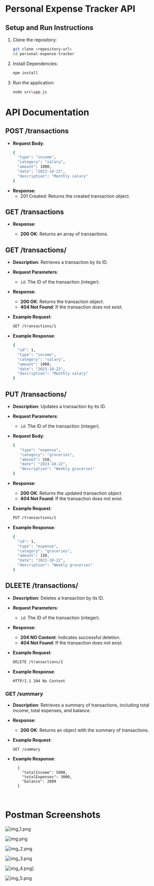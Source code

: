 # Personal Expense Tracker API

## Setup and Run Instructions

1. Clone the repository:
   ```bash
   git clone <repository-url>
   cd personal-expense-tracker
   
2. Install Dependencies:
   ```bash
   npm install
3. Run the application:
   ```bash
   node src\app.js

# API Documentation
## POST /transactions
 - **Request Body**:
    ```bash
    {
      "type": "income",
      "category": "salary",
      "amount": 1000,
      "date": "2023-10-22",
      "description": "Monthly salary"
    }
- **Response**:
    * 201 Created: Returns the created transaction object.
## GET /transactions
- **Response**:

  - **200 OK**: Returns an array of transactions.
  
## GET /transactions/
- **Description**: Retrieves a transaction by its ID.

 - **Request Parameters**:

    * `id`: The ID of the transaction (integer).
- **Response**:

    - **200 OK**: Returns the transaction object.
    - **404 Not Found**: If the transaction does not exist.
- **Example Request**:
    ```bash
    GET /transactions/1
- **Example Response**:
    ```bash
    {
      "id": 1,
      "type": "income",
      "category": "salary",
      "amount": 1000,
      "date": "2023-10-22",
      "description": "Monthly salary"
    }

## PUT /transactions/
- **Description**: Updates a transaction by its ID.

 - **Request Parameters**:

    * `id`: The ID of the transaction (integer).
 - **Request Body**:
    ```bash
    {
       "type": "expense",
       "category": "groceries",
       "amount": 150,
       "date": "2023-10-22",
       "description": "Weekly groceries"
    }
- **Response**:

    - **200 OK**: Returns the updated transaction object.
    - **404 Not Found**: If the transaction does not exist.
- **Example Request**:
    ```bash
    PUT /transactions/1
- **Example Response**:
    ```bash
    {
      "id": 1,
      "type": "expense",
      "category": "groceries",
      "amount": 150,
      "date": "2023-10-22",
      "description": "Weekly groceries"
    }
  
## DLEETE /transactions/
- **Description**: Deletes a transaction by its ID.

 - **Request Parameters**:

    * `id`: The ID of the transaction (integer).

- **Response**:

    - **204 NO Content**: Indicates successful deletion.
    - **404 Not Found**: If the transaction does not exist.
- **Example Request**:
    ```bash
    DELETE /transactions/1
- **Example Response**:
    ```bash
    HTTP/1.1 204 No Content
  
### GET /summary
- **Description**: Retrieves a summary of transactions, including total income, total expenses, and balance.
- **Response**:
  - **200 OK**: Returns an object with the summary of transactions.

- **Example Request**:
  ```http
  GET /summary
- **Example Response**:
  ```http
    {
      "totalIncome": 5000,
      "totalExpenses": 3000,
      "balance": 2000
    }



# Postman Screenshots

![img_1.png](img_1.png)

![img.png](img.png)

![img_2.png](img_2.png)

![img_3.png](img_3.png)

![img_4.png](img_4.png)]

![img_5.png](img_5.png)
